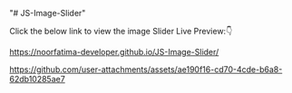 "# JS-Image-Slider" 

Click the below link to view the image Slider Live Preview:👇

https://noorfatima-developer.github.io/JS-Image-Slider/

https://github.com/user-attachments/assets/ae190f16-cd70-4cde-b6a8-62db10285ae7


